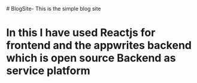 #   B l o g S i t e - This is the simple blog site 
# In this I have used Reactjs for frontend and the appwrites backend which is open source Backend as service platform 

 
 
